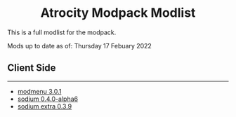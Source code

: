 <h1 align=center> Atrocity Modpack Modlist </h1> 

This is a full modlist for the modpack.

Mods up to date as of: Thursday 17 Febuary 2022

## Client Side
---
- [modmenu 3.0.1](https://www.curseforge.com/minecraft/mc-mods/modmenu)
- [sodium 0.4.0-alpha6](https://www.curseforge.com/minecraft/mc-mods/sodium)
- [sodium extra 0.3.9](https://www.curseforge.com/minecraft/mc-mods/sodium-extra)